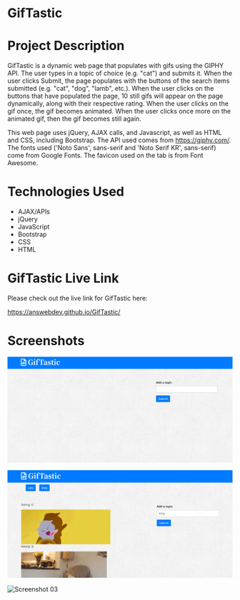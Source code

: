 # GifTastic

# Project Description

GifTastic is a dynamic web page that populates with gifs using the GIPHY API. The user types in a topic of choice (e.g. "cat") and submits it. When the user clicks Submit, the page populates with the buttons of the search items submitted (e.g. "cat", "dog", "lamb", etc.). When the user clicks on the buttons that have populated the page, 10 still gifs will appear on the page dynamically, along with their respective rating. When the user clicks on the gif once, the gif becomes animated. When the user clicks once more on the animated gif, then the gif becomes still again.

This web page uses jQuery, AJAX calls, and Javascript, as well as HTML and CSS, including Bootstrap. The API used comes from https://giphy.com/. The fonts used ('Noto Sans', sans-serif and 'Noto Serif KR', sans-serif) come from Google Fonts. The favicon used on the tab is from Font Awesome.

# Technologies Used

* AJAX/APIs
* jQuery
* JavaScript
* Bootstrap
* CSS
* HTML

# GifTastic Live Link

Please check out the live link for GifTastic here:

https://answebdev.github.io/GifTastic/

# Screenshots

![Screenshot 01](screenshots/giftastic-screenshot-01.png "GifTastic")

![Screenshot 02](screenshots/giftastic-screenshot-02.png "Search by Topic")

![Screenshot 03](screenshots/giftastic_demo.gif "Demo")
